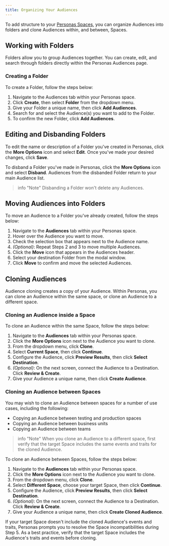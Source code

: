 ```yaml
---
title: Organizing Your Audiences
---
```


To add structure to your [Personas Spaces](/docs/personas/identity-resolution/personas-space-set-up/), you can organize Audiences into folders and clone Audiences within, and between, Spaces.

## Working with Folders

Folders allow you to group Audiences together. You can create, edit, and search through folders directly within the Personas Audiences page.

### Creating a Folder

To create a Folder, follow the steps below:

1. Navigate to the Audiences tab within your Personas space.
2. Click **Create**, then select **Folder** from the dropdown menu.
3. Give your Folder a unique name, then click **Add Audiences**.
4. Search for and select the Audience(s) you want to add to the Folder.
5. To confirm the new Folder, click **Add Audiences**.

## Editing and Disbanding Folders

To edit the name or description of a Folder you've created in Personas, click the **More Options** icon and select **Edit**.  Once you've made your desired changes, click **Save**.

To disband a Folder you've made in Personas, click the **More Options** icon and select **Disband**.   Audiences from the disbanded Folder return to your main Audience list.

> info "Note"
> Disbanding a Folder won't delete any Audiences.

## Moving Audiences into Folders

To move an Audience to a Folder you've already created, follow the steps below:

1. Navigate to the **Audiences** tab within your Personas space.
2. Hover over the Audience you want to move.
3. Check the selection box that appears next to the Audience name.
4. *(Optional)*: Repeat Steps 2 and 3 to move multiple Audiences.
5. Click the **Move** icon that appears in the Audiences header.
6. Select your destination Folder from the modal window.
7. Click **Move** to confirm and move the selected Audiences.


## Cloning Audiences

Audience cloning creates a copy of your Audience.  Within Personas, you can clone an Audience within the same space, or clone an Audience to a different space.

### Cloning an Audience inside a Space

To clone an Audience within the same Space, follow the steps below:

1. Navigate to the **Audiences** tab within your Personas space.
2. Click the **More Options** icon next to the Audience you want to clone.
3. From the dropdown menu, click **Clone**.
4. Select **Current Space**, then click **Continue**.
5. Configure the Audience, click **Preview Results**, then click **Select Destination**.
6. *(Optional)*: On the next screen, connect the Audience to a Destination.  Click **Review & Create**.
7. Give your Audience a unique name, then click **Create Audience**.

### Cloning an Audience between Spaces

You may wish to clone an Audience between spaces for a number of use cases, including the following:


* Copying an Audience between testing and production spaces
* Copying an Audience between business units
* Copying an Audience between teams

> info "Note"
> When you clone an Audience to a different space, first verify that the target Space includes the same events and traits for the cloned Audience.

To clone an Audience between Spaces, follow the steps below:

1. Navigate to the **Audiences** tab within your Personas space.
2. Click the **More Options** icon next to the Audience you want to clone.
3. From the dropdown menu, click **Clone**.
4. Select **Different Space**, choose your target Space, then click **Continue**.
5. Configure the Audience, click **Preview Results**, then click **Select Destination**.
6. *(Optional)*: On the next screen, connect the Audience to a Destination.  Click **Review & Create**.
7. Give your Audience a unique name, then click **Create Cloned Audience**.


If your target Space doesn't include the cloned Audience's events and traits, Personas prompts you to resolve the Space incompatibilities during Step 5.  As a best practice, verify that the target Space includes the Audience's traits and events before cloning.
